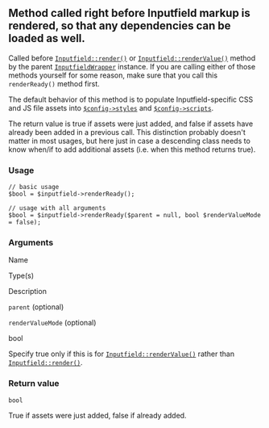 Method called right before Inputfield markup is rendered, so that any dependencies can be loaded as well.
---------------------------------------------------------------------------------------------------------

Called before [`Inputfield::render()`](/api/ref/inputfield/render/) or [`Inputfield::renderValue()`](/api/ref/inputfield/render-value/) method by the parent [`InputfieldWrapper`](/api/ref/inputfield-wrapper/) instance. If you are calling either of those methods yourself for some reason, make sure that you call this `renderReady()` method first.

The default behavior of this method is to populate Inputfield-specific CSS and JS file assets into [`$config->styles`](/api/ref/config/styles/) and [`$config->scripts`](/api/ref/config/scripts/).

The return value is true if assets were just added, and false if assets have already been added in a previous call. This distinction probably doesn't matter in most usages, but here just in case a descending class needs to know when/if to add additional assets (i.e. when this method returns true).

### Usage

    // basic usage
    $bool = $inputfield->renderReady();
    
    // usage with all arguments
    $bool = $inputfield->renderReady($parent = null, bool $renderValueMode = false);

### Arguments

Name

Type(s)

Description

`parent` (optional)

`renderValueMode` (optional)

bool

Specify true only if this is for [`Inputfield::renderValue()`](/api/ref/inputfield/render-value/) rather than [`Inputfield::render()`](/api/ref/inputfield/render/).

### Return value

`bool`

True if assets were just added, false if already added.

